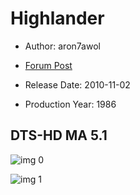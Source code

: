 # Highlander

* Author: aron7awol

* [Forum Post](https://www.avsforum.com/threads/bass-eq-for-filtered-movies.2995212/post-58484750)

* Release Date: 2010-11-02
* Production Year: 1986

## DTS-HD MA 5.1

![img 0](https://i.imgur.com/5lglduc.jpg)

![img 1](https://i.imgur.com/KJ9HNT1.png)

